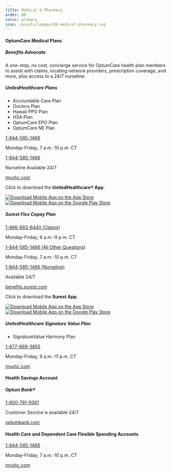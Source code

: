 ```yaml
---
title: Medical & Pharmacy
order: 80
color: primary
icon: /assets/images/80-medical-pharmacy.svg
---
```


#### OptumCare Medical Plans

##### Benefits Advocate

A one-stop, no cost, concierge service for OptumCare health plan members to assist with claims, locating network providers, prescription coverage, and more, plus access to a 24/7 nurseline.

##### UnitedHealthcare Plans

- Accountable Care Plan
- Doctors Plan
- Hawaii PPO Plan
- HSA Plan
- OptumCare EPO Plan
- OptumCare NE Plan

[1-844-585-1466](tel://+1-844-585-1466 "1-844-585-1466")

Monday-Friday, 7 a.m.-10 p.m. CT

[1-844-585-1466](tel://+1-844-585-1466 "1-844-585-1466")

Nurseline Available 24/7

[myuhc.com](https://member.uhc.com/myuhc "myuhc.com in a new tab")

Click to download the **UnitedHealthcare® App**.

<a class="app-badge" href="https://apps.apple.com/us/app/unitedhealthcare/id1348316600">![Download Mobile App on the App Store](/assets/images/apple-store-badge.svg)</a>
<a class="app-badge" href="https://play.google.com/store/apps/details?id=com.mobile.uhc">![Download Mobile App on the Google Play Store](/assets/images/google-play-badge.svg)</a>

##### Surest Flex Copay Plan

[1-866-683-6440 (Claims)](tel://+1-866-683-6440 "1-866-683-6440")

Monday-Friday, 6 a.m.-9 p.m. CT

[1-844-585-1466 (All Other Questions)](tel://+1-844-585-1466 "1-844-585-1466")

Monday-Friday, 7 a.m.-10 p.m. CT

[1-844-585-1466 (Nurseline)](tel://+1-844-585-1466 "1-844-585-1466")

Available 24/7

[benefits.surest.com](https://benefits.surest.com/default/login?returnPath= "benefits.surest.com in a new tab")

<!-- [join.surest.com/uhg (Not Yet Enrolled)](https://join.surest.com/uhg/access-login "join.surest.com/uhg in a new tab") -->

Click to download the **Surest App**.

<a class="app-badge" href="https://apps.apple.com/us/app/surest/id1283152937">![Download Mobile App on the App Store](/assets/images/apple-store-badge.svg)</a>
<a class="app-badge" href="https://play.google.com/store/apps/details?id=com.yourbind.bindapp">![Download Mobile App on the Google Play Store](/assets/images/google-play-badge.svg)</a>

##### UnitedHealthcare Signature Value Plan

- SignatureValue Harmony Plan

[1-877-669-3855](tel://+1-877-669-3855 "1-877-669-3855")

Monday-Friday, 9 a.m.-11 p.m. CT

[myuhc.com](https://member.uhc.com/myuhc "myuhc.com in a new tab")

#### Health Savings Account

##### Optum Bank®

[1-800-791-9361](tel://+1-800-791-9361 "1-800-791-9361")

Customer Service is available 24/7

[optumbank.com](https://www.optumbank.com/ "optumbank.com in a new tab")

#### Health Care and Dependent Care Flexible Spending Accounts

[1-844-585-1466](tel://+1-844-585-1466 "1-844-585-1466")

Monday-Friday, 7 a.m.-10 p.m. CT

[myuhc.com](https://member.uhc.com/myuhc "myuhc.com in a new tab")
